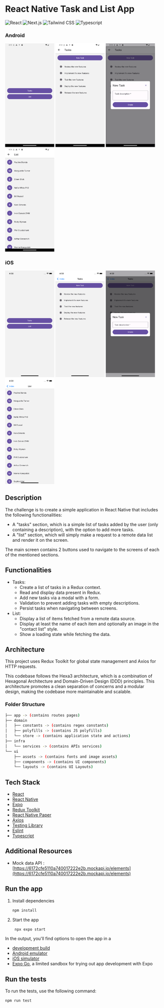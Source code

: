 # React Native Task and List App

![React](https://img.shields.io/badge/React%20Native-v0.74-deepskyblue?logo=react)
![Next.js](https://img.shields.io/badge/Expo-v51-white?logo=expo)
![Tailwind CSS](https://img.shields.io/badge/React%20Native%20Paper-v5-8A2BE2?logo=react)
![Typescript](https://img.shields.io/badge/Typescript-v5-blue?logo=typescript)

### Android

<img style="display:inline-block;" src="./ui/assets/images/preview/android-home.png" alt="Preview" width="160" />
<img style="display:inline-block;" src="./ui/assets/images/preview/android-tasks.png" alt="Preview" width="160" />
<img style="display:inline-block;" src="./ui/assets/images/preview/android-new-task.png" alt="Preview" width="160" />
<img style="display:inline-block;" src="./ui/assets/images/preview/android-list.png" alt="Preview" width="160" />

### iOS

<img style="display:inline-block;" src="./ui/assets/images/preview/ios-home.png" alt="Preview" width="160" />
<img style="display:inline-block;" src="./ui/assets/images/preview/ios-tasks.png" alt="Preview" width="160" />
<img style="display:inline-block;" src="./ui/assets/images/preview/ios-new-task.png" alt="Preview" width="160" />
<img style="display:inline-block;" src="./ui/assets/images/preview/ios-list.png" alt="Preview" width="160" />

## Description

The challenge is to create a simple application in React Native that includes the following functionalities:

- A "tasks" section, which is a simple list of tasks added by the user (only containing a description), with the option to add more tasks.
- A "list" section, which will simply make a request to a remote data list and render it on the screen.

The main screen contains 2 buttons used to navigate to the screens of each of the mentioned sections.

## Functionalities

- Tasks:
  - Create a list of tasks in a Redux context.
  - Read and display data present in Redux.
  - Add new tasks via a modal with a form.
  - Validation to prevent adding tasks with empty descriptions.
  - Persist tasks when navigating between screens.
- List:
  - Display a list of items fetched from a remote data source.
  - Display at least the name of each item and optionally an image in the "contact list" style.
  - Show a loading state while fetching the data.

## Architecture

This project uses Redux Toolkit for global state management and Axios for HTTP requests.

This codebase follows the Hexa3 architecture, which is a combination of Hexagonal Architecture and Domain-Driven Design (DDD) principles. This architecture promotes a clean separation of concerns and a modular design, making the codebase more maintainable and scalable.

### Folder Structure

```bash
├── app -> (contains routes pages)
├── domain
│   ├── constants -> (contains regex constants)
│   ├── polyfills -> (contains JS polyfills)
│   └── store -> (contains application state and actions)
├── infra
│   └── services -> (contains APIs services)
└── ui
    ├── assets -> (contains fonts and image assets)
    ├── components -> (contains UI components)
    └── layouts -> (contains UI Layouts)
```

## Tech Stack

- [React](https://reactjs.dev/)
- [React Native](https://reactnative.dev/)
- [Expo](https://expo.dev/)
- [Redux Toolkit](https://redux-toolkit.js.org/)
- [React Native Paper](https://callstack.github.io/react-native-paper/)
- [Axios](https://axios-http.com/)
- [Testing Library](https://testing-library.com/)
- [Eslint](https://eslint.org/)
- [Typescript](https://www.typescriptlang.org/)

## Additional Resources

- Mock data API : [https://6172cfe5110a740017222e2b.mockapi.io/elements](https://6172cfe5110a740017222e2b.mockapi.io/elements)

## Run the app

1. Install dependencies

   ```bash
   npm install
   ```

2. Start the app

   ```bash
    npx expo start
   ```

In the output, you'll find options to open the app in a

- [development build](https://docs.expo.dev/develop/development-builds/introduction/)
- [Android emulator](https://docs.expo.dev/workflow/android-studio-emulator/)
- [iOS simulator](https://docs.expo.dev/workflow/ios-simulator/)
- [Expo Go](https://expo.dev/go), a limited sandbox for trying out app development with Expo

## Run the tests

To run the tests, use the following command:

```bash
npm run test
```